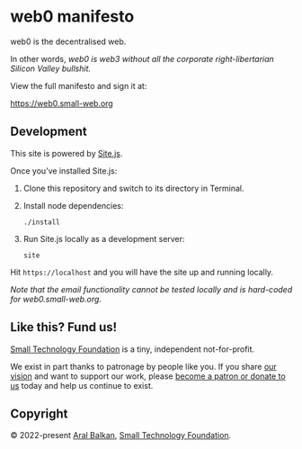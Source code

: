 # web0 manifesto

web0 is the decentralised web.

In other words, _web0 is web3 without all the corporate right-libertarian Silicon Valley bullshit._

View the full manifesto and sign it at:

https://web0.small-web.org

## Development

This site is powered by [Site.js](https://sitejs.org).

Once you’ve installed Site.js:

1. Clone this repository and switch to its directory in Terminal.

2. Install node dependencies:
    ```
    ./install
    ```
3. Run Site.js locally as a development server:

    ```
    site
    ```

Hit `https://localhost` and you will have the site up and running locally.

_Note that the email functionality cannot be tested locally and is hard-coded for web0.small-web.org._

## Like this? Fund us!

[Small Technology Foundation](https://small-tech.org) is a tiny, independent not-for-profit.

We exist in part thanks to patronage by people like you. If you share [our vision](https://small-tech.org/about/#small-technology) and want to support our work, please [become a patron or donate to us](https://small-tech.org/fund-us) today and help us continue to exist.

## Copyright

&copy; 2022-present [Aral Balkan](https://ar.al), [Small Technology Foundation](https://small-tech.org).
